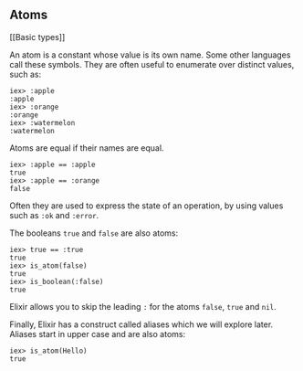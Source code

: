 ## Atoms
[[Basic types]]

An atom is a constant whose value is its own name. Some other languages call these symbols. They are often useful to enumerate over distinct values, such as:

```
iex> :apple
:apple
iex> :orange
:orange
iex> :watermelon
:watermelon
```

Atoms are equal if their names are equal.

```
iex> :apple == :apple
true
iex> :apple == :orange
false
```

Often they are used to express the state of an operation, by using values such as `:ok` and `:error`.

The booleans `true` and `false` are also atoms:

```
iex> true == :true
true
iex> is_atom(false)
true
iex> is_boolean(:false)
true
```

Elixir allows you to skip the leading `:` for the atoms `false`, `true` and `nil`.

Finally, Elixir has a construct called aliases which we will explore later. Aliases start in upper case and are also atoms:

```
iex> is_atom(Hello)
true
```